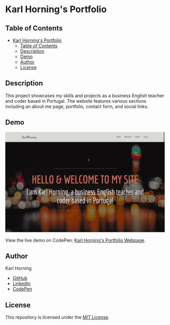 # Karl Horning's Portfolio

## Table of Contents

- [Karl Horning's Portfolio](#karl-hornings-portfolio)
  - [Table of Contents](#table-of-contents)
  - [Description](#description)
  - [Demo](#demo)
  - [Author](#author)
  - [License](#license)

## Description

This project showcases my skills and projects as a business English teacher and coder based in Portugal. The website features various sections including an about me page, portfolio, contact form, and social links.

## Demo

![Portfolio Preview](./src/img/portfolio_preview.gif)

View the live demo on CodePen: [Karl Horning's Portfolio Webpage](https://codepen.io/karlhorning/pen/GjoZzq).

## Author

Karl Horning

- [GitHub](https://github.com/Karl-Horning/)
- [LinkedIn](https://www.linkedin.com/in/karl-horning/)
- [CodePen](https://codepen.io/karlhorning)

## License

This repository is licensed under the [MIT License](LICENSE).
